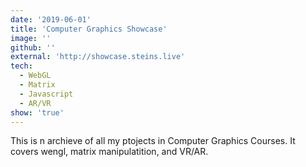 ```yaml
---
date: '2019-06-01'
title: 'Computer Graphics Showcase'
image: ''
github: ''
external: 'http://showcase.steins.live'
tech:
  - WebGL
  - Matrix
  - Javascript
  - AR/VR
show: 'true'
---
```


This is n archieve of all my ptojects in Computer Graphics Courses. It covers wengl, matrix manipulatition, and VR/AR.
